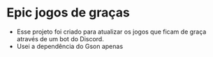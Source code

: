 # Epic jogos de graças 
* Esse projeto foi criado para atualizar os jogos que ficam de graça através de um bot do Discord.
* Usei a dependência do Gson apenas